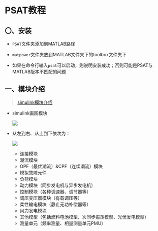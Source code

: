# PSAT教程

## 〇、安装

- `PSAT`文件夹添加到MATLAB路径

- `matpower`文件夹放到MATLAB文件夹下的toolbox文件夹下
- 如果在命令行输入`psat`可以启动，则说明安装成功；否则可能是PSAT与MATLAB版本不匹配的问题

## 一、模块介绍

> [simulink模块介绍](https://www.bilibili.com/video/BV1Lg4y1z7g8/?vd_source=28f4ef64be559a1c9c4ab1cf2b8ee826)

- simulink画图模块

  ![](E:\学习笔记\pic\PSAT1.png)

- 从左到右、从上到下依次为：

  ![](E:\学习笔记\pic\PSAT2.png)

  - 连接模块
  - 潮流模块
  - OPF（最优潮流）&CPF（连续潮流）模块
  - 模拟故障元件
  - 负荷模块
  - 动力模块（同步发电机与异步发电机）
  - 控制模块（各种调速器、调节器等）
  - 调压变压器模块（有载调压等）
  - 柔性输电模块（静止无功补偿器等）
  - 风力发电模块
  - 其他模型（包括燃料电池模型、次同步振荡模型、光伏发电模型）
  - 测量单元（频率测量、相量测量单元PMU）